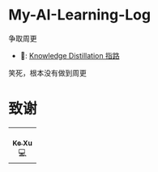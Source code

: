 # My-AI-Learning-Log
争取周更
- 📂: [Knowledge Distillation 指路](https://cloud.tencent.com/developer/article/1763873)

笑死，根本没有做到周更


# 致谢
<table>
  <tr>
    <td align="center"><a href="[https://xuke225.github.io/)]"><br /><sub><b>Ke Xu</b></sub></a><br />💻</a></td>
   
  </tr>
</table>
